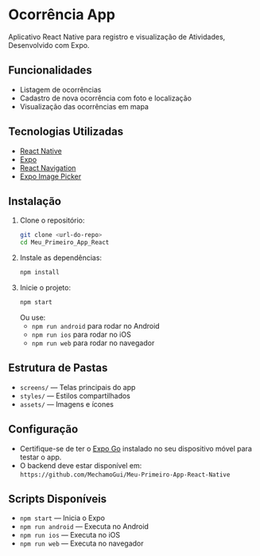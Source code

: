 # Ocorrência App

Aplicativo React Native para registro e visualização de Atividades, Desenvolvido com Expo.

## Funcionalidades
- Listagem de ocorrências
- Cadastro de nova ocorrência com foto e localização
- Visualização das ocorrências em mapa

## Tecnologias Utilizadas
- [React Native](https://reactnative.dev/)
- [Expo](https://expo.dev/)
- [React Navigation](https://reactnavigation.org/)
- [Expo Image Picker](https://docs.expo.dev/versions/latest/sdk/imagepicker/)

## Instalação

1. Clone o repositório:
   ```sh
   git clone <url-do-repo>
   cd Meu_Primeiro_App_React
   ```
2. Instale as dependências:
   ```sh
   npm install
   ```
3. Inicie o projeto:
   ```sh
   npm start
   ```
   Ou use:
   - `npm run android` para rodar no Android
   - `npm run ios` para rodar no iOS
   - `npm run web` para rodar no navegador

## Estrutura de Pastas
- `screens/` — Telas principais do app
- `styles/` — Estilos compartilhados
- `assets/` — Imagens e ícones

## Configuração
- Certifique-se de ter o [Expo Go](https://expo.dev/client) instalado no seu dispositivo móvel para testar o app.
- O backend deve estar disponível em: `https://github.com/MechamoGui/Meu-Primeiro-App-React-Native`

## Scripts Disponíveis
- `npm start` — Inicia o Expo
- `npm run android` — Executa no Android
- `npm run ios` — Executa no iOS
- `npm run web` — Executa no navegador

